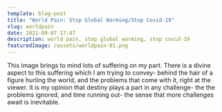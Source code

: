 ```yaml
---
template: blog-post
title: "World Pain: Stop Global Warming/Stop Covid-19"
slug: worldpain
date: 2021-09-07 17:47
description: world pain, stop global warming, stop covid-19
featuredImage: /assets/worldpain-01.png
---
```

This image brings to mind lots of suffering on my part. There is a divine aspect to this suffering which I am trying to convey- behind the hair of a figure hurling the world, and the problems that come with it, right at the viewer. It is my opinion that destiny plays a part in any challenge- the the problems ignored, and time running out- the sense that more challenges await is inevitable.